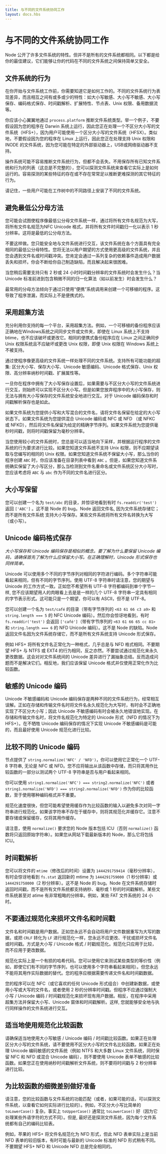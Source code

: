```yaml
---
title: 与不同的文件系统协同工作
layout: docs.hbs
---
```


# 与不同的文件系统协同工作

Node 公开了许多文件系统的特性。但并不是所有的文件系统都相同。以下都是给你的最佳建议，它们能够让你的代码在不同的文件系统之间保持简单又安全。

## 文件系统的行为

在你开始与文件系统工作前，你需要知道它是如何工作的。不同的文件系统行为表现差异，而且相互之间有或多或少的特性：如大小写敏感、大小写不敏感、大小写保存、编码格式保存、时间戳解析、扩展特性、节点表、Unix 权限、备用数据流等。

你应该小心翼翼地通过 `process.platform` 推断文件系统类型。举一个例子，不要假设因为您的程序在 Darwin 系统上运行，因此您正在处理一个不区分大小写的文件系统（HFS+），因为用户可能使用一个区分大小写的文件系统（HFSX）。类似地，不要假设因为您的程序在 Linux 上运行，因此您正在处理支持 Unix 权限和 INODE 的文件系统，因为您可能在特定的外部驱动器上，USB或网络驱动器不支持。

操作系统可能不容易推断文件系统行为，但都不会丢失。不用保存所有已知文件系统和行为的列表（这总是不完整的），您可以探测文件系统来查看它实际上是如何运行的。容易探测的某些特征的存在或不存在常常足以推断更难探测的其它特征的行为。

请记住，一些用户可能在工作树中的不同路径上安装了不同的文件系统。

## 避免最低公分母方法

您可能会试图使程序像最低公分母文件系统一样，通过将所有文件名规范为大写，将所有文件名规范为NFC Unicode 格式，并将所有文件时间戳归一化以表示 1 秒分辨率。这将是最低的公分母方法。

不要这样做。您只能安全地与文件系统进行交互，该文件系统在各个方面具有完全相同的最低公分母特性。您将无法以用户期望的方式使用更高级的文件系统，并且您会遇到文件名或时间戳冲突。您肯定会通过一系列复杂的依赖事件造成用户数据丢失和损坏。你会不断给你自己制造缺陷，而且解决起来很困难。

当您稍后需要支持只有 2 秒或 24 小时时间戳分辨率的文件系统时会发生什么？当 Unicode 标准前进到包含稍微不同的归一化算法（如以前发生）时会发生什么？

最常用的分母方法倾向于通过只使用“便携”系统调用来创建一个可移植的程序。这导致了程序泄漏，而实际上不是便携式的。

## 采用超集方法

充分利用你支持的每一个平台，采用超集方法。例如，一个可移植的备份程序应该正确地在Windows系统之间同步文件或文件夹，即使在 Linux 系统上不支持 btime，也不应该破坏或更改它。相同的便携式备份程序应在 Linux 之间正确同步 Unix 权限系统且不应破坏或更改 Unix 权限，即便 Unix 权限在 Windows 系统上不被支持。

通过使程序像更高级的文件系统一样处理不同的文件系统。支持所有可能功能的超集: 区分大小写、保存大小写、Unicode 敏感编码、Unicode 格式保存、Unix 权限、高分辨率纳秒时间戳、扩展属性等。

一旦你在程序中拥有了大小写保存设置后，如果需要与不区分大小写的文件系统进行交互，则始终可以实现不区分大小写。但是如果您放弃程序中的大小写保存，则无法与拥有大小写保存的文件系统安全地进行交互。对于 Unicode 编码保存和时间戳解析保存也是如此。

如果文件系统为您提供小写和大写混合的文件名，请将文件名保留在给定的大小写状态下。如果文件系统为您提供混合 Unicode 编码或 NFC 或 NFD （或 NFKC 或 NFKD），然后将文件名保留为给定的精确字节序列。如果文件系统为您提供毫秒时间戳，则将时间戳保留为毫秒分辨率。

当您使用较小的文件系统时，您总是可以适当地向下采样，并根据运行程序的文件系统的行为要求进行比较。如果您知道文件系统不支持 Unix 权限，则不应期望读取与您编写的相同的 Unix 权限。如果您知道文件系统不保留大小写，那么当你的程序创建 `ABC` 时，你应该准备在目录列表中看到 `ABC` 。但是，如果您知道文件系统确实保留了大小写区分，那么当检测到文件名重命名或文件系统区分大小写时，您应该考虑将 `ABC` 与 `abc` 作为不同的文件名进行区分。

## 大小写保留

您可以创建一个名为 `test/abc` 的目录，并惊讶地看到有时 `fs.readdir('test')` 返回 `['ABC']` 。这不是 Node 的 bug。Node 返回文件名, 因为文件系统存储它；而不是所有文件系统
支持大小写保存。某些文件系统将所有文件名转换为大写（或小写）。

## Unicode 编码格式保存

*大小写保存和 Unicode 编码保存是相似的概念。要了解为什么要保留 Unicode 编码，请确保首先了解为什么应保留大小写。在正确理解时，Unicode 形式保存也同样简单。*

Unicode 可以使用多个不同的字节序列对相同的字符进行编码。多个字符串可能看起来相同，但有不同的字节序列。使用 UTF-8 字符串时请注意，您的期望与 Unicode 的工作方式一致。正如您不希望所有 UTF-8 字符都编码到单个字节一样, 您不应该期望用人的肉眼看上去是是一样的几个 UTF-8 字符串一定具有相同的字节表示形式。这可能只是一个期望，你可以有 ASCII，但不是 UTF-8。

您可以创建一个名为 `test/café` 的目录（带有字节序列的 `<63 61 66 c3 a9>` 和 `string.length === 5` 的 NFC Unicode 编码）。然后你会惊讶地看到，有时 `fs.readdir('test')` 会返回 `['café']`（带有字节序列的 `<63 61 66 65 cc 81>` 和 `string.length === 6` 的 NFD Unicode 编码）。这不是 Node 的缺陷。Node 返回文件名因为文件系统存储它，而不是所有文件系统支持 Unicode 形式保存。

例如 HFS+ 将所有文件名正常化为一种格式，几乎总是与 NFD 格式相同。不要期望 HFS+ 与 NTFS 或 EXT4 的行为相同，反之亦然。不要尝试通过规范化来永久更改数据。这会对对文件系统间的 Unicode 差异进行了漏抽象总结。反而造成问题而不是解决它们。相反地，我们应该保留 Unicode 格式并仅使用正常化作为比较函数。

## 敏感的 Unicode 编码

Unicode 不敏感编码和 Unicode 编码保存是两种不同的文件系统行为，经常相互误解。正如在存储和传输文件名时将文件名永久规范化为大写时，有时会不正确地实现了不区分大小写；因此 Unicode 不敏感编码有时会被永久地错误地实现。在存储和传输文件名时，将文件名规范化为特定的 Unicode 形式（NFD 的情况下为 HFS+）。在不牺牲 Unicode 编码保存的情况下实现 Unicode 不敏感编码是可能的，而且最好使用 Unicode 规范化进行比较。

## 比较不同的 Unicode 编码

节点提供了 `string.normalize('NFC' / 'NFD')`，你可以使用它正常化一个 UTF-8 字符串, 无论是 NFC 或 NFD。您不应将输出从该函数中存储，而只将其用作比较函数的一部分以测试两个 UTF-8 字符串是否与用户看起来相同。

你可以使用 `string1.normalize('NFC') === string2.normalize('NFC')` 或者 `string1.normalize('NFD') === string2.normalize('NFD')` 作为你的比较函数，至于使用哪种编码格式并不重要。

规范化速度很快，但您可能希望使用缓存作为比较函数的输入以避免多次对同一字符串进行规范化。如果该字符串不存在于缓存中，则将其规范化并缓存它。注意不要存储或保留缓存，仅将其用作缓存。

请注意，使用 `normalize()` 要求您的 Node 版本包括 ICU（否则 `normalize()` 函数将只返回原始字符串）。如果您从网站下载最新版本的 Node，那么它将包括 ICU。

## 时间戳解析

您可以将文件的 `mtime`（修改后的时间）设置为 `1444291759414`（毫秒分辨率），有时会惊讶地看到 `fs.stat` 返回新的 mtime 为 `1444291759000`（1 秒分辨率）或 `1444291758000`（2 秒分辨率）。这不是 Node 的 bug。Node 在文件系统存储时返回时间戳，而不是所有文件系统都支持纳秒、毫秒或 1 秒的时间戳解析。某些文件系统甚至对 atime 有非常粗略的分辨率。例如，某些 FAT 文件系统的 24 小时。

## 不要通过规范化来损坏文件名和时间戳

文件名和时间戳是用户数据。正如您永远不会自动将用户文件数据重写为大写的数据，或把 `CRLF` 转化为 `LF` 进行规范化一样，您永远不应更改、干扰或损坏文件名或时间戳。方式是大小写 / Unicode 格式 / 时戳规范化。规范化只应用于比较，而不应用于更改数据。

规范化实际上是一个有损的哈希代码。您可以使用它来测试某些类型的等价性（例如，即使它们有不同的字节序列，也可以使用多个字符串看起来相同）。但您永远不能将其用作实际数据的替代。您的程序应根据需要传递文件名和时间戳数据。

您的程序可以在 NFC（或它喜欢的任何 Unicode 形式组合）中创建新数据，或使用小写或大写的文件名，或者使用 2 秒的分辨率时间戳。但程序不应通过强制大小写 / Unicode 编码 / 时间戳规范化来损坏现有用户数据。相反，在程序中采用超集方法并保留大小写、Unicode 窗体和时间戳解析。这样, 您就能够安全地与执行同样操作的文件系统进行交互。

## 适当地使用规范化比较函数

请确保适当地使用大小写敏感 / Unicode 编码 / 时间戳比较函数。如果正在处理区分大小写的文件系统，请不要使用不区分大小写的文件名比较函数。如果正在处理 Unicode 编码敏感的文件系统（例如 NTFS 和大多数 Linux 文件系统，同时保留 NFC 和 NFD 或混合 Unicode 编码），则不要使用 Unicode 表单不敏感的比较函数。如果您正在使用纳秒时间戳解析文件系统，则不要将时间戳与 2 秒分辨率进行比较。

## 为比较函数的细微差别做好准备

请注意，您的比较函数与文件系统的功能匹配（或者，如果可能的话，可以探测文件系统，以查看它如何实际进行比较的）。例如，不区分大小写比简单的 `toLowerCase()` 复杂。事实上 `toUpperCase()` 通常比 `toLowerCase()` 好（因为它处理某些外语字符的方式不同）。但是, 最好还是探测文件系统，因为每个文件系统都有自己的编码比较表。

例如，苹果的 HFS+ 将文件名规范化为 NFD 形式，但此 NFD 表单实际上是当前 NFD 表单的较旧版本，有时可能与最新的 Unicode 标准的 NFD 形式稍有不同。不要期望 HFS+ NFD 和 Unicode NFD 总是完全相同的。
